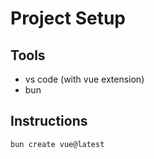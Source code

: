 <h1>Project Setup</h1>

<h2>Tools</h2>

- vs code (with vue extension)
- bun

<h2>Instructions</h2>

```sh
bun create vue@latest
```
